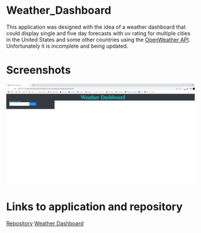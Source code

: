 # Weather_Dashboard
This application was designed with the idea of a weather dashboard that could display single and five day forecasts with uv rating for multiple cities in the United States and some other countries using the [OpenWeather API](https://openweathermap.org/api/one-call-api). Unfortunately it is incomplete and being updated.

# Screenshots
![Alt text](/assets/images/Screenshot.png "Screenshot")

# Links to application and repository
[Repository](https://github.com/dlzinck/Weather_Dashboard)
[Weather Dashboard](https://dlzinck.github.io/Weather_Dashboard/)